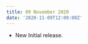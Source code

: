```yaml
---
title: 09 November 2020
date: '2020-11-09T12:00:00Z'
---
```


- <span class="feature--new">New</span> Initial release.
